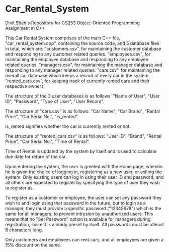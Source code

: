 # Car_Rental_System
Divit Shah's Repository for CS253 Object-Oriented Programming Assignment in C++


This Car Rental System comprises of the main C++ file, "car_rental_system.cpp", containing the source code, and 5 database files in total, which are:
"customers.csv", for maintaining the customer database and responding to any customer related queries.
"employees.csv", for maintaining the employee database and responding to any employee related queries.
"managers.csv", for maintaining the manager database and responding to any manager related queries.
"cars.csv", for maintaining the overall car database which keeps a record of every car in the system.
"rented_cars.csv", for keeping track of currently rented cars and their respective owners.

The structure of the 3 user databases is as follows:
"Name of User", "User ID", "Password", "Type of User", "User Record".

The structure of "cars.csv" is as follows:
"Car Name", "Car Brand", "Rental Price", "Car Serial No.", "is_rented".

is_rented signifies whether the car is currently rented or not.

The structure of "rented_cars.csv" is as follows:
"User ID", "Brand", "Rental Price", "Car Serial No.", "Time of Rental".

Time of Rental is updated by the system by itself and is used to calculate due date for return of the car.

Upon entering the system, the user is greeted with the Home page, wherein he is given the choice of logging in, registering as a new user, or exiting the system. Only existing users can log in using their user ID and password, and all others are expected to register by specifying the type of user they wish to register as.

To register as a customer or employee, the user can set any password they wish to and login using that password in the future, but to login as a manager, they must provide a specific password ("12345678") which is the same for all managers, to prevent intrusion by unauthorized users. This means that no "Set Password" option is available for managers during registration, since it is already preset by itself. All passwords must be atleast 8 characters long. 

Only customers and employees can rent cars, and all employees are given a 15% discount on the same.
